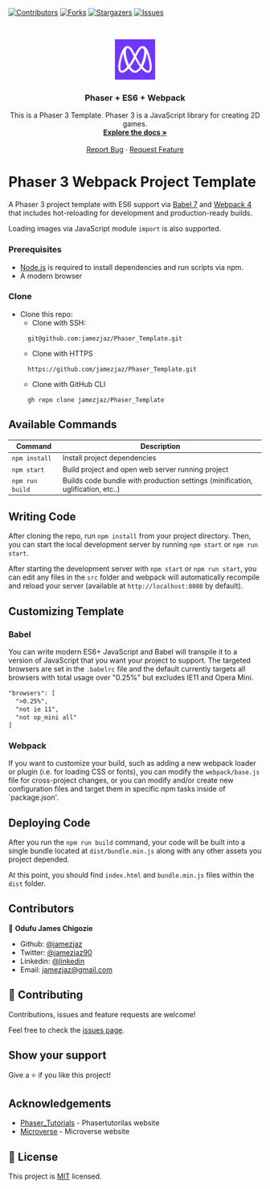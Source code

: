 <!--
*** Thanks for checking out this README Template. If you have a suggestion that would
*** make this better, please fork the repo and create a pull request or simply open
*** an issue with the tag "enhancement".
*** Thanks again! Now go create something AMAZING! :D
-->

<!-- PROJECT SHIELDS -->
<!--
*** I'm using markdown "reference style" links for readability.
*** Reference links are enclosed in brackets [ ] instead of parentheses ( ).
*** See the bottom of this document for the declaration of the reference variables
*** for contributors-url, forks-url, etc. This is an optional, concise syntax you may use.
*** https://www.markdownguide.org/basic-syntax/#reference-style-links
-->
[![Contributors][contributors-shield]][contributors-url]
[![Forks][forks-shield]][forks-url]
[![Stargazers][stars-shield]][stars-url]
[![Issues][issues-shield]][issues-url]


<!-- PROJECT LOGO -->
<br />
<p align="center">
  <a href="https://github.com/jamezjaz/Phaser_Template">
    <img src="src/assets/readme/microverse.png" alt="Logo" width="80" height="80">
  </a>

  <h3 align="center">Phaser + ES6 + Webpack</h3>

  <p align="center">
    This is a Phaser 3 Template. Phaser 3 is a JavaScript library for creating 2D games.
    <br />
    <a href="https://github.com/jamezjaz/Phaser_Template"><strong>Explore the docs »</strong></a>
    <br />
    <br />
    <a href="https://github.com/jamezjaz/Phaser_Template/issues">Report Bug</a>
    ·
    <a href="https://github.com/jamezjaz/Phaser_Template/issues">Request Feature</a>
  </p>
</p>

# Phaser 3 Webpack Project Template

A Phaser 3 project template with ES6 support via [Babel 7](https://babeljs.io/) and [Webpack 4](https://webpack.js.org/)
that includes hot-reloading for development and production-ready builds.

Loading images via JavaScript module `import` is also supported.

### Prerequisites

 * [Node.js](https://nodejs.org/) is required to install dependencies and run scripts via npm.
 * A modern browser

### Clone
* Clone this repo:
  - Clone with SSH:
  ```
    git@github.com:jamezjaz/Phaser_Template.git
  ```
  - Clone with HTTPS
  ```
    https://github.com/jamezjaz/Phaser_Template.git
  ```
  - Clone with GitHub CLI
  ```
    gh repo clone jamezjaz/Phaser_Template

## Available Commands

| Command | Description |
|---------|-------------|
| `npm install` | Install project dependencies |
| `npm start` | Build project and open web server running project |
| `npm run build` | Builds code bundle with production settings (minification, uglification, etc..) |

## Writing Code

After cloning the repo, run `npm install` from your project directory. Then, you can start the local development
server by running `npm start` or `npm run start`.

After starting the development server with `npm start` or `npm run start`, you can edit any files in the `src` folder
and webpack will automatically recompile and reload your server (available at `http://localhost:8080`
by default).

## Customizing Template

### Babel
You can write modern ES6+ JavaScript and Babel will transpile it to a version of JavaScript that you
want your project to support. The targeted browsers are set in the `.babelrc` file and the default currently
targets all browsers with total usage over "0.25%" but excludes IE11 and Opera Mini.

  ```
  "browsers": [
    ">0.25%",
    "not ie 11",
    "not op_mini all"
  ]
  ```

### Webpack
If you want to customize your build, such as adding a new webpack loader or plugin (i.e. for loading CSS or fonts), you can
modify the `webpack/base.js` file for cross-project changes, or you can modify and/or create
new configuration files and target them in specific npm tasks inside of `package.json'.

## Deploying Code
After you run the `npm run build` command, your code will be built into a single bundle located at
`dist/bundle.min.js` along with any other assets you project depended.

At this point, you should find `index.html` and `bundle.min.js` files within the `dist` folder.

<!-- CONTACT -->
## Contributors

👤 **Odufu James Chigozie**

- Github: [@jamezjaz](https://github.com/jamezjaz)
- Twitter: [@jamezjaz90](https://twitter.com/jamezjaz90)
- Linkedin: [@linkedin](https://www.linkedin.com/in/jamesgozieodufu/)
- Email: jamezjaz@gmail.com

## :handshake: Contributing

Contributions, issues and feature requests are welcome!

Feel free to check the [issues page](https://github.com/jamezjaz/Phaser_Template/issues).

## Show your support

Give a :star: if you like this project!


<!-- ACKNOWLEDGEMENTS -->
## Acknowledgements
* [Phaser_Tutorials](https://phasertutorials.com/) - Phasertutorilas website
* [Microverse](https://www.microverse.org/) - Microverse website


<!-- MARKDOWN LINKS & IMAGES -->
<!-- https://www.markdownguide.org/basic-syntax/#reference-style-links -->
[contributors-shield]: https://img.shields.io/github/contributors/jamezjaz/Phaser_Template.svg?style=flat-square
[contributors-url]: https://github.com/jamezjaz/Phaser_Template/graphs/contributors
[forks-shield]: https://img.shields.io/github/forks/jamezjaz/Phaser_Template.svg?style=flat-square
[forks-url]: https://github.com/jamezjaz/Phaser_Template/network/members
[stars-shield]: https://img.shields.io/github/stars/jamezjaz/Phaser_Template.svg?style=flat-square
[stars-url]: https://github.com/jamezjaz/Phaser_Template/stargazers
[issues-shield]: https://img.shields.io/github/issues/jamezjaz/Phaser_Template.svg?style=flat-square
[issues-url]: https://github.com/jamezjaz/Phaser_Template/issues

## 📝 License

This project is [MIT](https://opensource.org/licenses/MIT) licensed.